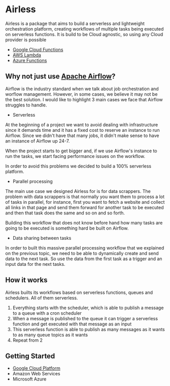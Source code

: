
# Airless

<!-- Pytest Coverage Comment:Begin -->
<!-- Pytest Coverage Comment:End -->

<!-- [![PyPI version](https://badge.fury.io/py/airless.svg)](https://badge.fury.io/py/airless) -->

Airless is a package that aims to build a serverless and lightweight orchestration platform, creating workflows of multiple tasks being executed on serverless functions. It is build to be Cloud agnostic, so using any Cloud provider is possible

* [Google Cloud Functions](https://cloud.google.com/functions)
* [AWS Lambda](https://aws.amazon.com/pm/lambda)
* [Azure Functions](https://learn.microsoft.com/en-us/azure/azure-functions/)


## Why not just use [Apache Airflow](https://airflow.apache.org/)?

Airflow is the industry standard when we talk about job orchestration and worflow management. However, in some cases, we believe it may not be the best solution. I would like to highlight 3 main cases we face that Airflow struggles to handle.

* Serverless

At the beginning of a project we want to avoid dealing with infrastructure since it demands time and it has a fixed cost to reserve an instance to run Airflow. Since we didn't have that many jobs, it didn't make sense to have an instance of Airflow up 24-7. 

When the project starts to get bigger and, if we use Airflow's instance to run the tasks, we start facing performance issues on the workflow.

In order to avoid this problems we decided to build a 100% serverless platform.

* Parallel processing

The main use case we designed Airless for is for data scrappers. The problem with data scrappers is that normally you want them to process a lot of tasks in parallel, for instance, first you want to fetch a website and collect all links in that page and send them forward for another task to be executed and then that task does the same and so on and so forth.

Building this workflow that does not know before hand how many tasks are going to be executed is something hard be built on Airflow.

* Data sharing between tasks

In order to built this massive parallel processing workflow that we explained on the previous topic, we need to be able to dynamically create and send data to the next task. So use the data from the first task as a trigger and an input data for the next tasks. 

## How it works

Airless builts its workflows based on serverless functions, queues and schedulers. All of them serverless.

1. Everything starts with the scheduler, which is able to publish a message to a queue with a cron scheduler
2. When a message is published to the queue it can trigger a serverless function and get executed with that message as an input
3. This serverless function is able to publish as many messages as it wants to as many queue topics as it wants
4. Repeat from 2

## Getting Started

* [Google Cloud Platform](example/gcp-getting-started/README.md)
* Amazon Web Services
* Microsoft Azure
